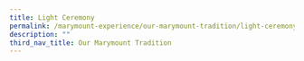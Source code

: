 ```yaml
---
title: Light Ceremony
permalink: /marymount-experience/our-marymount-tradition/light-ceremony/
description: ""
third_nav_title: Our Marymount Tradition
---
```

